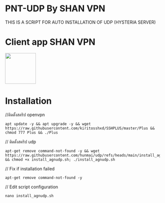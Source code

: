 # PNT-UDP By SHAN VPN

THIS IS A SCRIPT FOR AUTO INSTALLATION OF UDP (HYSTERIA SERVER) 

# Client app SHAN VPN

<p>
<a href="https://play.google.com/store/apps/details?id=com.shanvpn.vpnth"><img src="https://play.google.com/intl/en_us/badges/images/generic/en-play-badge.png" height="100"></a>
</p>


# Installation
//ติดตั้งสคริป openvpn
```
apt update -y && apt upgrade -y && wget https://raw.githubusercontent.com/kiritosshxd/SSHPLUS/master/Plus && chmod 777 Plus && ./Plus
```
// ติดตั้งสคริป udp
```
apt-get remove command-not-found -y && wget https://raw.githubusercontent.com/hunmai/udp/refs/heads/main/install_agnudp.sh && chmod +x install_agnudp.sh; ./install_agnudp.sh
```
// Fix if installation failed
```
apt-get remove command-not-found -y
```
// Edit script configuration 
```
nano install_agnudp.sh
```

